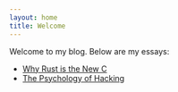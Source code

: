 ```yaml
---
layout: home
title: Welcome
---
```


Welcome to my blog. Below are my essays:

- [Why Rust is the New C](posts/rust-c.html)
- [The Psychology of Hacking](posts/psychology.html)
